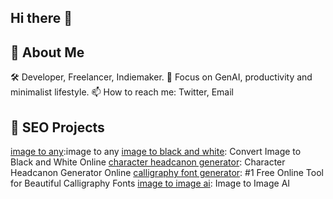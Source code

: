 ## Hi there 👋

## 🚀 About Me
🛠️ Developer, Freelancer, Indiemaker.
🌱 Focus on GenAI, productivity and minimalist lifestyle.
📫 How to reach me: Twitter, Email
## 🎨 SEO Projects
[image to any](https://imagetoany.com/):image to any
[image to black and white](https://imagetoblackandwhite.org/): Convert Image to Black and White Online
[character headcanon generator](https://characterheadcanongenerator.online/): Character Headcanon Generator Online
[calligraphy font generator](https://calligraphyfontgenerator.org/): #1 Free Online Tool for Beautiful Calligraphy Fonts
[image to image ai](https://imgtoimgai.org/): Image to Image AI
